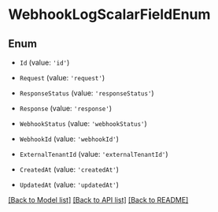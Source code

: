 # WebhookLogScalarFieldEnum


## Enum

* `Id` (value: `'id'`)

* `Request` (value: `'request'`)

* `ResponseStatus` (value: `'responseStatus'`)

* `Response` (value: `'response'`)

* `WebhookStatus` (value: `'webhookStatus'`)

* `WebhookId` (value: `'webhookId'`)

* `ExternalTenantId` (value: `'externalTenantId'`)

* `CreatedAt` (value: `'createdAt'`)

* `UpdatedAt` (value: `'updatedAt'`)

[[Back to Model list]](../README.md#documentation-for-models) [[Back to API list]](../README.md#documentation-for-api-endpoints) [[Back to README]](../README.md)
